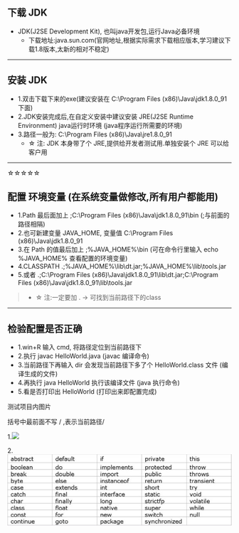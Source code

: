 ## 下载 **JDK**

- JDK(J2SE Development Kit), 也叫java开发包,运行Java必备环境
  - 下载地址:java.sun.com(官网地址,根据实际需求下载相应版本,学习建议下载1.8版本,太新的相对不稳定)

---

## 安装 **JDK**

- 1.双击下载下来的exe(建议安装在 C:\Program Files (x86)\Java\jdk1.8.0_91 下面)
- 2.JDK安装完成后,在自定义安装中建议安装 JRE(J2SE Runtime Environment) java运行时环境 (java程序运行所需要的环境)
- 3.路径一般为: C:\Program Files (x86)\Java\jre1.8.0_91
  - ☆ 注: JDK 本身带了个 JRE,提供给开发者测试用.单独安装个 JRE 可以给客户用

---

☆☆☆☆☆ 
## 配置 **环境变量** (在系统变量做修改,所有用户都能用)

- 1.Path 最后面加上 ;C:\Program Files (x86)\Java\jdk1.8.0_91\bin (;与前面的路径相隔)
- 2.也可新建变量 JAVA_HOME, 变量值 C:\Program Files (x86)\Java\jdk1.8.0_91
- 3.在 Path 的值最后加上 ;%JAVA_HOME%\bin  (可在命令行里输入 echo %JAVA_HOME% 查看配置的环境变量)
- 4.CLASSPATH .;%JAVA_HOME%\lib\dt.jar;%JAVA_HOME%\lib\tools.jar
- 5.或者 .;C:\Program Files (x86)\Java\jdk1.8.0_91\lib\dt.jar;C:\Program Files (x86)\Java\jdk1.8.0_91\lib\tools.jar
>  - ☆ 注:一定要加 . → 可找到当前路径下的class

---

## 检验配置是否正确

- 1.win+R 输入 cmd, 将路径定位到当前路径下
- 2.执行 javac HelloWorld.java (javac 编译命令)
- 3.当前路径下再输入 dir 会发现当前路径下多了个 HelloWorld.class 文件 (编译生成的文件)
- 4.再执行 java HelloWorld 执行该编译文件 (java 执行命令)
- 5.看是否打印出 HelloWorld (打印出来即配置完成)

测试项目内图片

括号中最前面不写 / ,表示当前路径/

1.![](/images/keyword.jpg)

2.![](https://github.com/QCXZF/Test2/blob/master/javaSE/images/keyword.jpg)

